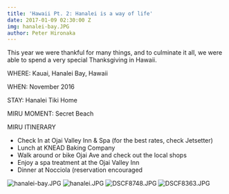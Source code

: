 ```yaml
---
title: 'Hawaii Pt. 2: Hanalei is a way of life'
date: 2017-01-09 02:30:00 Z
img: hanalei-bay.JPG
author: Peter Hironaka
---
```


This year we were thankful for many things, and to culminate it all, we were able to spend a very special Thanksgiving in Hawaii.

WHERE: Kauai, Hanalei Bay, Hawaii

WHEN: November 2016

STAY: Hanalei Tiki Home

MIRU MOMENT: Secret Beach

MIRU ITINERARY

* Check In at Ojai Valley Inn & Spa (for the best rates, check Jetsetter)
* Lunch at KNEAD Baking Company
* Walk around or bike Ojai Ave and check out the local shops
* Enjoy a spa treatment at the Ojai Valley Inn
* Dinner at Nocciola (reservation encouraged

![hanalei-bay.JPG](/uploads/hanalei-bay.JPG)
![hanalei.JPG](/uploads/hanalei.JPG)
![DSCF8748.JPG](/uploads/DSCF8748.JPG)
![DSCF8363.JPG](/uploads/DSCF8363.JPG)
